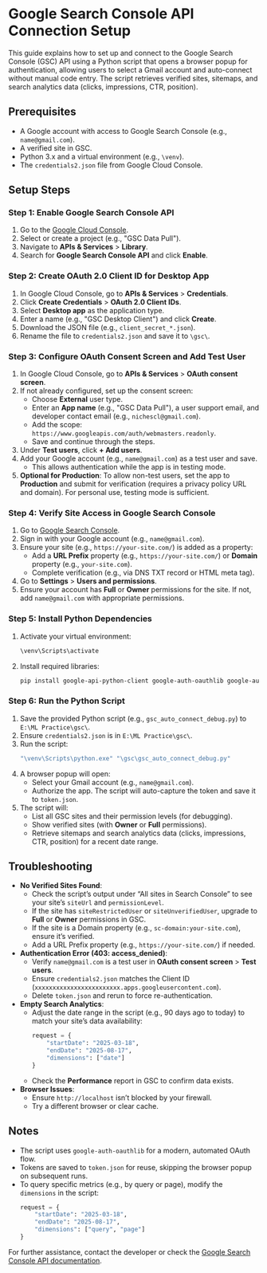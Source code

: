 # Google Search Console API Connection Setup

This guide explains how to set up and connect to the Google Search Console (GSC) API using a Python script that opens a browser popup for authentication, allowing users to select a Gmail account and auto-connect without manual code entry. The script retrieves verified sites, sitemaps, and search analytics data (clicks, impressions, CTR, position).

## Prerequisites
- A Google account with access to Google Search Console (e.g., `name@gmail.com`).
- A verified site in GSC.
- Python 3.x and a virtual environment (e.g., `\venv`).
- The `credentials2.json` file from Google Cloud Console.

## Setup Steps

### Step 1: Enable Google Search Console API
1. Go to the [Google Cloud Console](https://console.cloud.google.com/).
2. Select or create a project (e.g., "GSC Data Pull").
3. Navigate to **APIs & Services** > **Library**.
4. Search for **Google Search Console API** and click **Enable**.

### Step 2: Create OAuth 2.0 Client ID for Desktop App
1. In Google Cloud Console, go to **APIs & Services** > **Credentials**.
2. Click **Create Credentials** > **OAuth 2.0 Client IDs**.
3. Select **Desktop app** as the application type.
4. Enter a name (e.g., "GSC Desktop Client") and click **Create**.
5. Download the JSON file (e.g., `client_secret_*.json`).
6. Rename the file to `credentials2.json` and save it to `\gsc\`.

### Step 3: Configure OAuth Consent Screen and Add Test User
1. In Google Cloud Console, go to **APIs & Services** > **OAuth consent screen**.
2. If not already configured, set up the consent screen:
   - Choose **External** user type.
   - Enter an **App name** (e.g., "GSC Data Pull"), a user support email, and developer contact email (e.g., `nichescl@gmail.com`).
   - Add the scope: `https://www.googleapis.com/auth/webmasters.readonly`.
   - Save and continue through the steps.
3. Under **Test users**, click **+ Add users**.
4. Add your Google account (e.g., `name@gmail.com`) as a test user and save.
   - This allows authentication while the app is in testing mode.
5. **Optional for Production**: To allow non-test users, set the app to **Production** and submit for verification (requires a privacy policy URL and domain). For personal use, testing mode is sufficient.

### Step 4: Verify Site Access in Google Search Console
1. Go to [Google Search Console](https://search.google.com/search-console).
2. Sign in with your Google account (e.g., `name@gmail.com`).
3. Ensure your site (e.g., `https://your-site.com/`) is added as a property:
   - Add a **URL Prefix** property (e.g., `https://your-site.com/`) or **Domain** property (e.g., `your-site.com`).
   - Complete verification (e.g., via DNS TXT record or HTML meta tag).
4. Go to **Settings** > **Users and permissions**.
5. Ensure your account has **Full** or **Owner** permissions for the site. If not, add `name@gmail.com` with appropriate permissions.

### Step 5: Install Python Dependencies
1. Activate your virtual environment:
   ```bash
   \venv\Scripts\activate
   ```
2. Install required libraries:
   ```bash
   pip install google-api-python-client google-auth-oauthlib google-auth-httplib2
   ```

### Step 6: Run the Python Script
1. Save the provided Python script (e.g., `gsc_auto_connect_debug.py`) to `E:\ML Practice\gsc\`.
2. Ensure `credentials2.json` is in `E:\ML Practice\gsc\`.
3. Run the script:
   ```bash
   "\venv\Scripts\python.exe" "\gsc\gsc_auto_connect_debug.py"
   ```
4. A browser popup will open:
   - Select your Gmail account (e.g., `name@gmail.com`).
   - Authorize the app. The script will auto-capture the token and save it to `token.json`.
5. The script will:
   - List all GSC sites and their permission levels (for debugging).
   - Show verified sites (with **Owner** or **Full** permissions).
   - Retrieve sitemaps and search analytics data (clicks, impressions, CTR, position) for a recent date range.

## Troubleshooting
- **No Verified Sites Found**:
  - Check the script’s output under “All sites in Search Console” to see your site’s `siteUrl` and `permissionLevel`.
  - If the site has `siteRestrictedUser` or `siteUnverifiedUser`, upgrade to **Full** or **Owner** permissions in GSC.
  - If the site is a Domain property (e.g., `sc-domain:your-site.com`), ensure it’s verified.
  - Add a URL Prefix property (e.g., `https://your-site.com/`) if needed.
- **Authentication Error (403: access_denied)**:
  - Verify `name@gmail.com` is a test user in **OAuth consent screen** > **Test users**.
  - Ensure `credentials2.json` matches the Client ID (`xxxxxxxxxxxxxxxxxxxxxxxx.apps.googleusercontent.com`).
  - Delete `token.json` and rerun to force re-authentication.
- **Empty Search Analytics**:
  - Adjust the date range in the script (e.g., 90 days ago to today) to match your site’s data availability:
    ```python
    request = {
        "startDate": "2025-03-18",
        "endDate": "2025-08-17",
        "dimensions": ["date"]
    }
    ```
  - Check the **Performance** report in GSC to confirm data exists.
- **Browser Issues**:
  - Ensure `http://localhost` isn’t blocked by your firewall.
  - Try a different browser or clear cache.

## Notes
- The script uses `google-auth-oauthlib` for a modern, automated OAuth flow.
- Tokens are saved to `token.json` for reuse, skipping the browser popup on subsequent runs.
- To query specific metrics (e.g., by query or page), modify the `dimensions` in the script:
  ```python
  request = {
      "startDate": "2025-03-18",
      "endDate": "2025-08-17",
      "dimensions": ["query", "page"]
  }
  ```

For further assistance, contact the developer or check the [Google Search Console API documentation](https://developers.google.com/search/apis).
